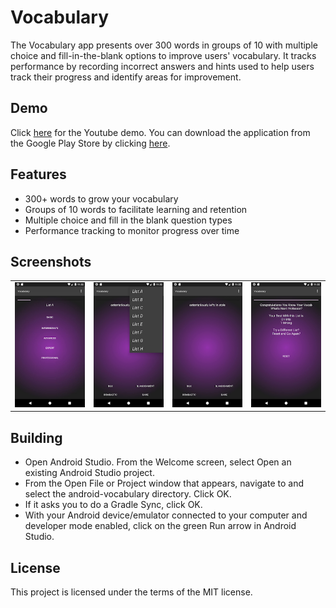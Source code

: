 # Vocabulary

The Vocabulary app presents over 300 words in groups of 10 with multiple choice and fill-in-the-blank options to improve users' vocabulary. It tracks performance by recording incorrect answers and hints used to help users track their progress and identify areas for improvement.

## Demo

Click [here](https://www.youtube.com/watch?v=YSn5voRYyY4) for the Youtube demo. You can download the application from the Google Play Store by clicking [here](https://play.google.com/store/apps/details?id=gemenielabs.vocabulary).

## Features

- 300+ words to grow your vocabulary
- Groups of 10 words to facilitate learning and retention
- Multiple choice and fill in the blank question types
- Performance tracking to monitor progress over time

## Screenshots

<table>
  <tr>
    <td><img src="https://github.com/HatmanStack/android-vocabulary/blob/main/pics/vocabulary.png" alt="Image 1"></td>
    <td><img src="https://github.com/HatmanStack/android-vocabulary/blob/main/pics/vocabulary1.png" alt="Image 2"></td>
    <td><img src="https://github.com/HatmanStack/android-vocabulary/blob/main/pics/vocabulary2.png" alt="Image 3"></td>
    <td><img src="https://github.com/HatmanStack/android-vocabulary/blob/main/pics/vocabulary3.png" alt="Image 3"></td>
  </tr>
</table>

## Building

- Open Android Studio. From the Welcome screen, select Open an existing Android Studio project.
- From the Open File or Project window that appears, navigate to and select the android-vocabulary directory. Click OK.
- If it asks you to do a Gradle Sync, click OK.
- With your Android device/emulator connected to your computer and developer mode enabled, click on the green Run arrow in Android Studio.

## License

This project is licensed under the terms of the MIT license.